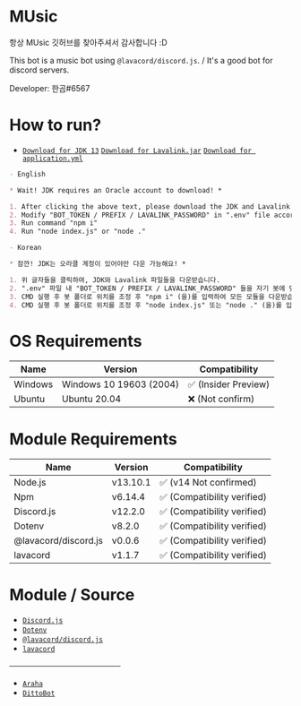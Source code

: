 # MUsic
항상 MUsic 깃허브를 찾아주셔서 감사합니다 :D

This bot is a music bot using `@lavacord/discord.js`. / It's a good bot for discord servers.

Developer: 한곰#6567

# How to run?
* [`Download for JDK 13`](https://www.oracle.com/java/technologies/javase-jdk13-downloads.html) [`Download for Lavalink.jar`](https://github.com/Frederikam/Lavalink/releases) [`Download for application.yml`](https://github.com/Frederikam/Lavalink/blob/master/LavalinkServer/application.yml.example)

```md
- English

* Wait! JDK requires an Oracle account to download! *

1. After clicking the above text, please download the JDK and Lavalink files.
2. Modify "BOT_TOKEN / PREFIX / LAVALINK_PASSWORD" in ".env" file accordingly.
3. Run command "npm i"
4. Run "node index.js" or "node ."

- Korean

* 잠깐! JDK는 오라클 계정이 있어야만 다운 가능해요! *

1. 위 글자들을 클릭하여, JDK와 Lavalink 파일들을 다운받습니다.
2. ".env" 파일 내 "BOT_TOKEN / PREFIX / LAVALINK_PASSWORD" 들을 자기 봇에 맞게 변경합니다.
3. CMD 실행 후 봇 폴더로 위치를 조정 후 "npm i" (을)를 입력하여 모든 모듈을 다운받습니다.
4. CMD 실행 후 봇 폴더로 위치를 조정 후 "node index.js" 또는 "node ." (을)를 입력하여 봇을 실행합니다.
```

# OS Requirements

Name | Version | Compatibility
---- | ---- | ----
Windows | Windows 10 19603 (2004) | ✅ (Insider Preview)
Ubuntu | Ubuntu 20.04 | ❌ (Not confirm)

# Module Requirements

Name | Version | Compatibility
---- | ---- | ----
Node.js | v13.10.1 | ✅ (v14 Not confirmed)
Npm | v6.14.4 | ✅ (Compatibility verified)
Discord.js | v12.2.0 | ✅ (Compatibility verified)
Dotenv | v8.2.0 | ✅ (Compatibility verified)
@lavacord/discord.js | v0.0.6 | ✅ (Compatibility verified)
lavacord | v1.1.7 | ✅ (Compatibility verified)

# Module / Source
* [`Discord.js`](https://github.com/discordjs/discord.js)
* [`Dotenv`](https://github.com/motdotla/dotenv)
* [`@lavacord/discord.js`](https://www.npmjs.com/package/@lavacord/discord.js)
* [`lavacord`](https://github.com/lavacord/Lavacord)

────────────────────

* [`Araha`](https://github.com/TeamZenithy/Araha)
* [`DittoBot`](https://github.com/ditto7890/dittobot)
